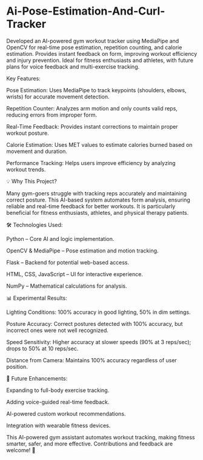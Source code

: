 # Ai-Pose-Estimation-And-Curl-Tracker
Developed an AI-powered gym workout tracker using MediaPipe and OpenCV for real-time pose estimation, repetition counting, and calorie estimation. Provides instant feedback on form, improving workout efficiency and injury prevention. Ideal for fitness enthusiasts and athletes, with future plans for voice feedback and multi-exercise tracking.



Key Features:

Pose Estimation: Uses MediaPipe to track keypoints (shoulders, elbows, wrists) for accurate movement detection.

Repetition Counter: Analyzes arm motion and only counts valid reps, reducing errors from improper form.

Real-Time Feedback: Provides instant corrections to maintain proper workout posture.

Calorie Estimation: Uses MET values to estimate calories burned based on movement and duration.

Performance Tracking: Helps users improve efficiency by analyzing workout trends.


💡 Why This Project?

Many gym-goers struggle with tracking reps accurately and maintaining correct posture. This AI-based system automates form analysis, ensuring reliable and real-time feedback for better workouts. It is particularly beneficial for fitness enthusiasts, athletes, and physical therapy patients.

🛠 Technologies Used:

Python – Core AI and logic implementation.

OpenCV & MediaPipe – Pose estimation and motion tracking.

Flask – Backend for potential web-based access.

HTML, CSS, JavaScript – UI for interactive experience.

NumPy – Mathematical calculations for analysis.


📊 Experimental Results:

Lighting Conditions: 100% accuracy in good lighting, 50% in dim settings.

Posture Accuracy: Correct postures detected with 100% accuracy, but incorrect ones were not well recognized.

Speed Sensitivity: Higher accuracy at slower speeds (90% at 3 reps/sec); drops to 50% at 10 reps/sec.

Distance from Camera: Maintains 100% accuracy regardless of user position.


🚀 Future Enhancements:

Expanding to full-body exercise tracking.

Adding voice-guided real-time feedback.

AI-powered custom workout recommendations.

Integration with wearable fitness devices.


This AI-powered gym assistant automates workout tracking, making fitness smarter, safer, and more effective. Contributions and feedback are welcome! 💪
